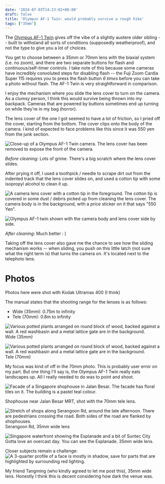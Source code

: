 ```yaml
---
date: '2024-07-03T14:23:02+08:00'
draft: false
title: 'Olympus AF-1 Twin: would probably survive a rough hike'
tags: ["35mm"]
---
```


The [Olympus AF-1 Twin](http://camera-wiki.org/wiki/Olympus_AF-1_Twin) gives off the vibe of a slightly austere older sibling -- built to withstand all sorts of conditions (supposedly weatherproof), and not the type to give you a lot of choices. 

You get to choose between a 35mm or 70mm lens with the biaxial system (i.e. no zoom), and there are two separate buttons for flash and continuous/self-timer controls. I take note of this because some cameras have incredibly convoluted steps for disabling flash -- the Fuji Zoom Cardia Super 115 requires you to press the flash button *6 times* before you can take a photo without flash. The AF-1 Twin is very straightforward in comparison.

I enjoy the mechanism where you slide the lens cover to turn on the camera. As a clumsy person, I think this would survive being thrown into my backpack. Cameras that are powered by buttons sometimes end up turning on while they're in my bag (horror). 

The lens cover of the one I got seemed to have a lot of friction, so I pried off the cover, starting from the bottom. The cover clips onto the body of the camera. I kind of expected to face problems like this since it was 550 yen from the junk section. 

![Close-up of a Olympus AF-1 Twin camera. The lens cover has been removed to expose the front of the camera.](https://res.cloudinary.com/dezwnhp01/image/upload/v1719988979/olympus%20af-1%20twin/IMG_4565.jpg)

*Before cleaning*: Lots of grime. There's a big scratch where the lens cover slides. 

After prying it off, I used a toothpick / needle to scrape dirt out from the indented track that the lens cover slides on, and used a cotton tip with some isopropyl alcohol to clean it up. 

![A camera lens cover with a cotton tip in the foreground. The cotton tip is covered in some dust / debris picked up from cleaning the lens cover. The camera body is in the background, with a price sticker on it that says "550 Yen".](https://res.cloudinary.com/dezwnhp01/image/upload/v1719988979/olympus%20af-1%20twin/IMG_4582.jpg)

![Olympus AF-1 twin shown with the camera body and lens cover side by side.](https://res.cloudinary.com/dezwnhp01/image/upload/v1719988993/olympus%20af-1%20twin/IMG_4580.jpg)

*After cleaning*: Much better : ) 

Taking off the lens cover also gave me the chance to see how the sliding mechanism works -- when sliding, you push on this little latch (not sure what the right term is) that turns the camera on. It's located next to the telephoto lens. 

# Photos 

Photos here were shot with Kodak Ultramax 400 (I think)

The manual states that the shooting range for the lenses is as follows:
- Wide (35mm): 0.75m to infinity
- Tele (70mm): 0.8m to infinity

![Various potted plants arranged on round block of wood, backed against a wall. A red washbasin and a metal lattice gate are in the background.](https://res.cloudinary.com/dezwnhp01/image/upload/v1719990379/olympus%20af-1%20twin/001542670036.jpg)
Wide (35mm)

![Various potted plants arranged on round block of wood, backed against a wall. A red washbasin and a metal lattice gate are in the background.](https://res.cloudinary.com/dezwnhp01/image/upload/v1719990308/olympus%20af-1%20twin/001542670035.jpg)
Tele (70mm)

My focus was kind of off in the 70mm photo. This is probably user error on my part. But one thing I'll say is, the Olympus AF-1 Twin really eats landscapes up. All I really needed to do was to point and shoot. 

![Facade of a Singapore shophouse in Jalan Besar. The facade has floral tiles on it. The building is a pastel teal colour.](https://res.cloudinary.com/dezwnhp01/image/upload/v1719990304/olympus%20af-1%20twin/001542670033.jpg)

Shophouse near Jalan Besar MRT, shot with the 70mm tele lens.

![Stretch of shops along Serangoon Rd, around the late afternoon. There are pedestrians crossing the road. Both sides of the road are flanked by shophouses.](https://res.cloudinary.com/dezwnhp01/image/upload/v1719990297/olympus%20af-1%20twin/001542670027.jpg)
Serangoon Rd, 35mm wide lens

![Singapore waterfront showing the Esplanade and a bit of Suntec City](https://res.cloudinary.com/dezwnhp01/image/upload/v1719991026/olympus%20af-1%20twin/001542670023.jpg)
Gotta love an overcast day. You can see the Esplanade. 35mm wide lens.

Closer subjects remain a challenge: 
![A 3-quarter profile of a face is mostly in shadow, save for parts that are highlighted by surrounding red lighting.](https://res.cloudinary.com/dezwnhp01/image/upload/v1719990279/olympus%20af-1%20twin/001542670019.jpg)

My friend Tangming (who kindly agreed to let me post this), 35mm wide lens. Honestly I think this is decent considering how dark the venue was. 